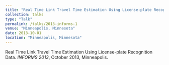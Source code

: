 ```yaml
---
title: "Real Time Link Travel Time Estimation Using License-plate Recognition Data"
collection: talks
type: "Talk"
permalink: /talks/2013-informs-1
venue: "Minneapolis, Minnesota"
date: 2013-10-01
location: "Minneapolis, Minnesota"
---
```


Real Time Link Travel Time Estimation Using License-plate Recognition Data. <i>INFORMS 2013</i>, October 2013, Minneapolis.
